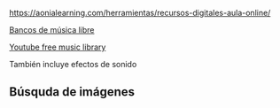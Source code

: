 

https://aonialearning.com/herramientas/recursos-digitales-aula-online/

[Bancos de música libre](https://www.educaciontrespuntocero.com/recursos/bancos-de-musica-libre/)

[Youtube free music library](https://studio.youtube.com/channel/UC7XTqg_2BUtzSGV7hxYeo5Q/music)

También incluye efectos de sonido


## Búsquda de imágenes